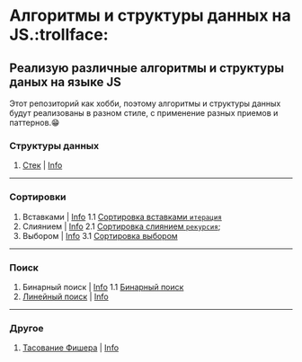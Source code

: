 Алгоритмы и структуры данных на JS.:trollface:
=========================================================================
Реализую различные алгоритмы и структуры даных на языке JS
------------------------------------------------------------------------

Этот репозиторий как хобби,
поэтому алгоритмы и структуры данных
будут реализованы в разном стиле,
с применение разных приемов и паттернов.:grin:
### Структуры данных
1. [Стек](https://github.com/abbcili/learning_algorithms/blob/main/src/data_structures/stack.js) | [Info](https://ru.wikipedia.org/wiki/%D0%A1%D1%82%D0%B5%D0%BA)
---
### Сортировки
1. Вставками | [Info](https://ru.wikipedia.org/wiki/%D0%A1%D0%BE%D1%80%D1%82%D0%B8%D1%80%D0%BE%D0%B2%D0%BA%D0%B0_%D0%B2%D1%81%D1%82%D0%B0%D0%B2%D0%BA%D0%B0%D0%BC%D0%B8)
    1.1 [Сортировка вставками `итерация`](https://github.com/abbcili/learning_algorithms/blob/main/src/sorting_algorithms/insertion_sort.js)
2. Слиянием | [Info](https://ru.wikipedia.org/wiki/%D0%A1%D0%BE%D1%80%D1%82%D0%B8%D1%80%D0%BE%D0%B2%D0%BA%D0%B0_%D1%81%D0%BB%D0%B8%D1%8F%D0%BD%D0%B8%D0%B5%D0%BC)
    2.1 [Сортировка слиянием `рекурсия`](https://github.com/abbcili/learning_algorithms/blob/main/src/sorting_algorithms/merge_sort.js);
3. Выбором | [Info](https://ru.wikipedia.org/wiki/%D0%A1%D0%BE%D1%80%D1%82%D0%B8%D1%80%D0%BE%D0%B2%D0%BA%D0%B0_%D0%B2%D1%8B%D0%B1%D0%BE%D1%80%D0%BE%D0%BC)
    3.1 [Сортировка выбором](https://github.com/abbcili/learning_algorithms/blob/main/src/sorting_algorithms/selection_sort.js)
---

### Поиск
1. Бинарный поиск | [Info](https://ru.wikipedia.org/wiki/%D0%94%D0%B2%D0%BE%D0%B8%D1%87%D0%BD%D1%8B%D0%B9_%D0%BF%D0%BE%D0%B8%D1%81%D0%BA)
    1.1 [Бинарный поиск](https://github.com/abbcili/learning_algorithms/blob/main/src/search/binary_search.js)
2. [Линейный поиск](https://github.com/abbcili/learning_algorithms/blob/main/src/search/linear_search.js) | [Info](https://ru.wikipedia.org/wiki/%D0%9B%D0%B8%D0%BD%D0%B5%D0%B9%D0%BD%D1%8B%D0%B9_%D0%BF%D0%BE%D0%B8%D1%81%D0%BA)
---

### Другое
1. [Тасование Фишера](https://github.com/abbcili/learning_algorithms/blob/main/src/other/fisher_yates_shuffle.js) | [Info](https://ru.wikipedia.org/wiki/%D0%A2%D0%B0%D1%81%D0%BE%D0%B2%D0%B0%D0%BD%D0%B8%D0%B5_%D0%A4%D0%B8%D1%88%D0%B5%D1%80%D0%B0_%E2%80%94_%D0%99%D0%B5%D1%82%D1%81%D0%B0)
